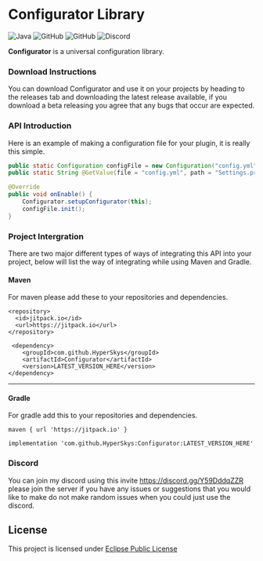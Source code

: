 # Configurator Library
![Java](https://img.shields.io/badge/java-%23ED8B00.svg?style=for-the-badge&logo=java&logoColor=white)
![GitHub](https://img.shields.io/github/languages/code-size/HyperSkys/Configurator?color=cyan&label=Size&labelColor=000000&logo=GitHub&style=for-the-badge)
![GitHub](https://img.shields.io/github/license/HyperSkys/Configurator?color=violet&logo=GitHub&labelColor=000000&style=for-the-badge)
![Discord](https://img.shields.io/discord/898154272636678196?color=5865F2&label=Discord&logo=Discord&labelColor=23272a&style=for-the-badge)

**Configurator** is a universal configuration library.

### Download Instructions

You can download Configurator and use it on your projects by heading to the releases tab and downloading the latest release available, if you download a beta releasing you agree that any bugs that occur are expected.

### API Introduction

Here is an example of making a configuration file for your plugin, it is really this simple.

```java
public static Configuration configFile = new Configuration("config.yml");
public static String @GetValue(file = "config.yml", path = "Settings.prefix") prefix = "Default_Value";

@Override
public void onEnable() {
    Configurator.setupConfigurator(this);
    configFile.init();
}
```

### Project Intergration

There are two major different types of ways of integrating this API into your project, below will list the way of integrating while using Maven and Gradle.


#### Maven
For maven please add these to your repositories and dependencies.
```
<repository>
  <id>jitpack.io</id>
  <url>https://jitpack.io</url>
</repository>
``` 
```
 <dependency>
    <groupId>com.github.HyperSkys</groupId>
    <artifactId>Configurator</artifactId>
    <version>LATEST_VERSION_HERE</version>
</dependency>
```

-----------------------

#### Gradle
For gradle add this to your repositories and dependencies.
```
maven { url 'https://jitpack.io' }
```
```
implementation 'com.github.HyperSkys:Configurator:LATEST_VERSION_HERE'
```



### Discord

You can join my discord using this invite https://discord.gg/Y59DddqZZR please join the server if you have any issues or suggestions that you would like to make do not make random issues when you could just use the discord.

## License
This project is licensed under [Eclipse Public License](https://github.com/HyperSkys/Configurator/blob/main/LICENSE)